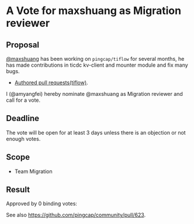 # A Vote for maxshuang as Migration reviewer

## Proposal

[@maxshuang](https://github.com/maxshuang) has been working on `pingcap/tiflow` for several months, he has made contributions in ticdc kv-client and mounter module and fix many bugs.

* [Authored pull requests(tiflow)](https://github.com/pingcap/tiflow/pulls?q=is%3Apr+is%3Aclosed+author%3Amaxshuang).

I (@amyangfei) hereby nominate @maxshuang as Migration reviewer and call for a vote.

## Deadline

The vote will be open for at least 3 days unless there is an objection or not enough votes.

## Scope

* Team Migration

## Result

Approved by 0 binding votes:

See also https://github.com/pingcap/community/pull/623.
